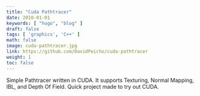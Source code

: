 ```yaml
---
title: "Cuda Pathtracer"
date: 2018-01-01
keywords: [ "hugo", "blog" ]
draft: false
tags: [ 'graphics', 'C++' ]
math: false
image: cuda-pathtracer.jpg
link: https://github.com/DavidPeicho/cuda-pathtracer
weight: 1
toc: false
---
```


Simple Pathtracer written in CUDA. It supports Texturing, Normal Mapping, IBL,
and Depth Of Field. Quick project made to try out CUDA.

<!--more-->
